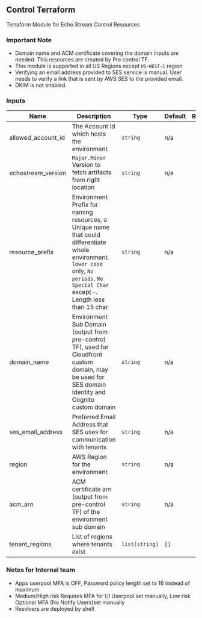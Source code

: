 ## Control Terraform
Terraform Module for Echo Stream Control Resources

### Important Note
- Domain name and ACM certificate covering the domain Inputs are needed. This resources are created by Pre control TF.
- This module is supported in all US Regions except `US-WEST-1` region
- Verifying an email address provided to SES service is manual. User needs to verify a link that is sent by AWS SES to the provided email.
- DKIM is not enabled.

### Inputs

| Name | Description | Type | Default | Required |
|------|-------------|------|---------|:--------:|
| allowed\_account\_id | The Account Id which hosts the environment | `string` | n/a | yes |
| echostream\_version | `Major.Minor` Version to fetch artifacts from right location | `string` | n/a | yes |
| resource_prefix | Environment Prefix for naming resources, a Unique name that could differentiate whole environment. `lower case` only, `No periods`, `No Special Char` except `-`. Length less than 15 char | `string` | n/a | yes |
| domain_name |Environment Sub Domain (output from pre-control TF), used for Cloudfront custom domain, may be used for SES domain Identity and Cognito custom domain | `string` | n/a | yes |
| ses_email_address | Preferred Email Address that SES uses for communication with tenants | `string` | n/a | yes |
| region | AWS Region for the environment | `string` | n/a | yes |
| acm_arn | ACM certificate arn (output from pre-control TF) of the environment sub domain | `string` | n/a | yes |
| tenant_regions | List of regions where tenants exist | `list(string)` | `[]` | no |

### Notes for Internal team
- Apps userpool MFA is OFF, Password policy length set to 16 instead of maximum
- Medium/High risk Requires MFA for UI Userpool set manually, Low risk Optional MFA (No Notify Users)set manually
- Resolvers are deployed by shell